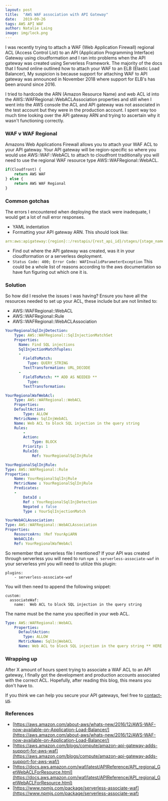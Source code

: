 ```yaml
---
layout: post
title:  "AWS WAF association with API Gateway"
date:   2019-09-26
tags: AWS API WAF
author: Natalie Laing
image: img/lock.png
---
```


I was recently trying to attach a WAF (Web Application Firewall) regional ACL (Access Control List) to an API (Application Programming Interface) Gateway using cloudformation and I ran into problems when the API gateway was created using Serverless Framework.
The majority of the docs that I found online outlined how to attach your WAF to an ELB (Elastic Load Balancer), My suspicion is because support for attaching WAF to API gateway was announced in November 2018 where support for ELB's has been around since 2016.

I tried to hardcode the ARN (Amazon Resource Name) and web ACL id into the AWS::WAFRegional::WebACLAssociation properties and still when I went into the AWS console the ACL and API gateway was not associated in the test account but they were in the production account. I spent way too much time looking over the API gateway ARN and trying to ascertain why it wasn't functioning correctly.


### WAF v WAF Regional

Amazons Web Applications Firewall allows you to attach your WAF ACL to your API gateway. Your API gateway will be region-specific so where you would use AWS::WAF::WebACL to attach to cloudfront traditionally you will need to use the regional WAF resource type AWS::WAFRegional::WebACL.
```js
if(Cloudfront) { 
    return AWS WAF 
} else { 
    return AWS WAF Regional
}
```

### Common gotchas
The errors I encountered when deploying the stack were inadequate, I would get a lot of null error responses.
* YAML indentation 
* Formatting your API gateway ARN. This should look like: 
```yml 
arn:aws:apigateway:{region}::/restapis/{rest_api_id}/stages/{stage_name}
```
* Find out where the API gateway was created, was it in your cloudformation or a serverless deployment.
*  ```Status Code: 400; Error Code: WAFInvalidParameterException```  This could be a whole list of reasons according to the aws documentation so have fun figuring out which one it is.

### Solution
So how did I resolve the issues I was having? 
Ensure you have all the resources needed to set up your ACL, these include but are not limited to:
* AWS::WAFRegional::WebACL
* AWS::WAFRegional::Rule
* AWS::WAFRegional::WebACLAssociation

```yml
YourRegionalSqlInjDetection: 
    Type: AWS::WAFRegional::SqlInjectionMatchSet
    Properties: 
      Name: Find SQL injections
      SqlInjectionMatchTuples:
      - 
        FieldToMatch:
          Type: QUERY_STRING
        TextTransformation: URL_DECODE
      - 
        FieldToMatch: ** ADD AS NEEDED **
          Type: 
        TextTransformation: 

YourRegionalWafWebAcl: 
    Type: AWS::WAFRegional::WebACL
    Properties: 
    DefaultAction: 
        Type: ALLOW
    MetricName: SqlInjWebACL
    Name: Web ACL to block SQL injection in the query string
    Rules: 
        - 
        Action: 
            Type: BLOCK
        Priority: 1
        RuleId: 
            Ref: YourRegionalSqlInjRule

YourRegionalSqlInjRule: 
Type: AWS::WAFRegional::Rule
Properties: 
    Name: YourRegionalSqlInjRule
    MetricName : YourRegionalSqlInjRule
    Predicates: 
    -
        DataId :  
        Ref : YourRegionalSqlInjDetection
        Negated : false
        Type : YourSqlInjectionMatch

YourWebACLAssociation:
Type: AWS::WAFRegional::WebACLAssociation
Properties:
    ResourceArn: !Ref YourApiARN
    WebACLId: 
    Ref: YourRegionalWafWebAcl
```

So remember that serverless file I mentioned? 
If your API was created through serverless you will need to run ```npm i serverless-associate-waf```
in your serverless yml you will need to utilize this plugin:
```
plugins:
    - serverless-associate-waf
```
You will then need to append the following snippet:
```
custom:
  associateWaf:
    name:  Web ACL to block SQL injection in the query string
```

The name must be the name you specified in your web ACL.
```yml
Type: AWS::WAFRegional::WebACL
    Properties: 
      DefaultAction: 
        Type: ALLOW
      MetricName: SqlInjWebACL
      Name: Web ACL to block SQL injection in the query string ** HERE **
```


### Wrapping up

After X amount of hours spent trying to associate a WAF ACL to an API gateway, I finally got the development and production accounts associated with the correct ACL.
Hopefully, after reading this blog, this means you don't have to.


If you think we can help you secure your API gateways, feel free to [contact-us](https://www.mechanicalrock.io/lets-get-started).

### References

* [https://aws.amazon.com/about-aws/whats-new/2016/12/AWS-WAF-now-available-on-Application-Load-Balancer/](https://aws.amazon.com/about-aws/whats-new/2016/12/AWS-WAF-now-available-on-Application-Load-Balancer/)
* [https://aws.amazon.com/blogs/compute/amazon-api-gateway-adds-support-for-aws-waf](https://aws.amazon.com/blogs/compute/amazon-api-gateway-adds-support-for-aws-waf/)
* [https://docs.aws.amazon.com/waf/latest/APIReference/API_regional_GetWebACLForResource.html](https://docs.aws.amazon.com/waf/latest/APIReference/API_regional_GetWebACLForResource.html)
* [https://www.npmjs.com/package/serverless-associate-waf](https://www.npmjs.com/package/serverless-associate-waf)
